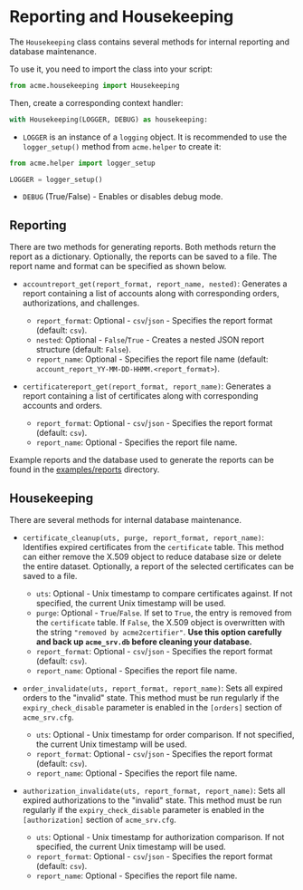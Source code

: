 <!-- markdownlint-disable MD013 -->

<!-- wiki-title: Reporting and Housekeeping -->

# Reporting and Housekeeping

The `Housekeeping` class contains several methods for internal reporting and database maintenance.

To use it, you need to import the class into your script:

```python
from acme.housekeeping import Housekeeping
```

Then, create a corresponding context handler:

```python
with Housekeeping(LOGGER, DEBUG) as housekeeping:
```

- `LOGGER` is an instance of a `logging` object. It is recommended to use the `logger_setup()` method from `acme.helper` to create it:

```python
from acme.helper import logger_setup

LOGGER = logger_setup()
```

- `DEBUG` (True/False) - Enables or disables debug mode.

## Reporting

There are two methods for generating reports. Both methods return the report as a dictionary. Optionally, the reports can be saved to a file. The report name and format can be specified as shown below.

- `accountreport_get(report_format, report_name, nested)`: Generates a report containing a list of accounts along with corresponding orders, authorizations, and challenges.

  - `report_format`: Optional - `csv`/`json` - Specifies the report format (default: `csv`).
  - `nested`: Optional - `False`/`True` - Creates a nested JSON report structure (default: `False`).
  - `report_name`: Optional - Specifies the report file name (default: `account_report_YY-MM-DD-HHMM.<report_format>`).

- `certificatereport_get(report_format, report_name)`: Generates a report containing a list of certificates along with corresponding accounts and orders.

  - `report_format`: Optional - `csv`/`json` - Specifies the report format (default: `csv`).
  - `report_name`: Optional - Specifies the report file name.

Example reports and the database used to generate the reports can be found in the [examples/reports](../examples/reports) directory.

## Housekeeping

There are several methods for internal database maintenance.

- `certificate_cleanup(uts, purge, report_format, report_name)`: Identifies expired certificates from the `certificate` table. This method can either remove the X.509 object to reduce database size or delete the entire dataset. Optionally, a report of the selected certificates can be saved to a file.

  - `uts`: Optional - Unix timestamp to compare certificates against. If not specified, the current Unix timestamp will be used.
  - `purge`: Optional - `True`/`False`. If set to `True`, the entry is removed from the `certificate` table. If `False`, the X.509 object is overwritten with the string `"removed by acme2certifier"`. **Use this option carefully and back up `acme_srv.db` before cleaning your database.**
  - `report_format`: Optional - `csv`/`json` - Specifies the report format (default: `csv`).
  - `report_name`: Optional - Specifies the report file name.

- `order_invalidate(uts, report_format, report_name)`: Sets all expired orders to the "invalid" state. This method must be run regularly if the `expiry_check_disable` parameter is enabled in the `[orders]` section of `acme_srv.cfg`.

  - `uts`: Optional - Unix timestamp for order comparison. If not specified, the current Unix timestamp will be used.
  - `report_format`: Optional - `csv`/`json` - Specifies the report format (default: `csv`).
  - `report_name`: Optional - Specifies the report file name.

- `authorization_invalidate(uts, report_format, report_name)`: Sets all expired authorizations to the "invalid" state. This method must be run regularly if the `expiry_check_disable` parameter is enabled in the `[authorization]` section of `acme_srv.cfg`.

  - `uts`: Optional - Unix timestamp for authorization comparison. If not specified, the current Unix timestamp will be used.
  - `report_format`: Optional - `csv`/`json` - Specifies the report format (default: `csv`).
  - `report_name`: Optional - Specifies the report file name.
